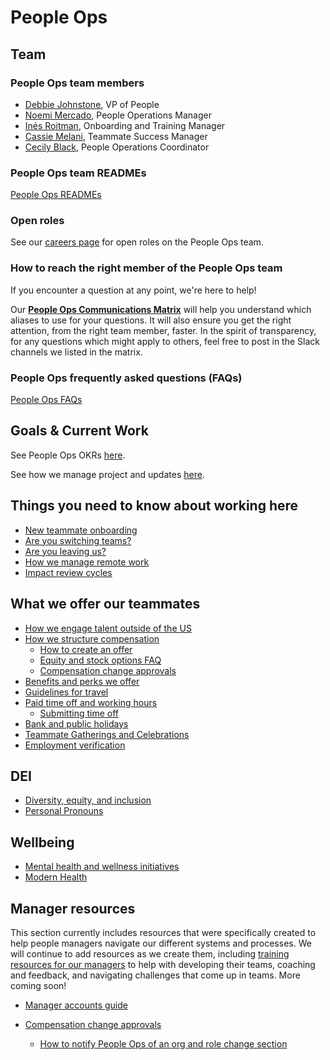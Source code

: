 # People Ops

## Team

### People Ops team members

- [Debbie Johnstone](../team/index.md#debbie-johnstone), VP of People
- [Noemi Mercado](../team/index.md#noemi-mercado), People Operations Manager
- [Inés Roitman](../team/index.md#ines-roitman), Onboarding and Training Manager
- [Cassie Melani](../team/index.md#cassie-melani), Teammate Success Manager
- [Cecily Black](../team/index.md#cecily-black), People Operations Coordinator

### People Ops team READMEs

[People Ops READMEs](people-ops-bios.md)

### Open roles

See our [careers page](https://boards.greenhouse.io/sourcegraph91) for open roles on the People Ops team.

### How to reach the right member of the People Ops team

If you encounter a question at any point, we're here to help!

Our **[People Ops Communications Matrix](https://docs.google.com/spreadsheets/d/1JItBWbfKV9lr-LAmE19I0JMvu3Cvh0AdrEHDv-r1E2w/edit#gid=0)** will help you understand which aliases to use for your questions. It will also ensure you get the right attention, from the right team member, faster. In the spirit of transparency, for any questions which might apply to others, feel free to post in the Slack channels we listed in the matrix.

### People Ops frequently asked questions (FAQs)

[People Ops FAQs](people-ops-faqs.md)

## Goals & Current Work

See People Ops OKRs [here](../strategy-goals/goals/2022_q3.md#people-ops).

See how we manage project and updates [here](people-ops-project-management.md).

## Things you need to know about working here

- [New teammate onboarding](../company-info-and-process/onboarding/index.md)
- [Are you switching teams?](../company-info-and-process/switching-teams.md)
- [Are you leaving us?](../company-info-and-process/leaving.md)
- [How we manage remote work](../ccompany-info-and-process/remote/index.md)
- [Impact review cycles](impact-reviews.md)

## What we offer our teammates

- [How we engage talent outside of the US](how-we-engage-talent-outside-the-us/index.md)
- [How we structure compensation](../benefits-pay-perks/pay-expenses/compensation/index.md)
  - [How to create an offer](../talent/hiring/index.md#making-an-offer)
  - [Equity and stock options FAQ](../benefits-pay-perks/pay-expenses/compensation/equity-faq.md)
  - [Compensation change approvals](../benefits-pay-perks/pay-expenses/compensation/compensation-change-approvals.md)
- [Benefits and perks we offer](../benefits-pay-perks/benefits-perks/index.md)
- [Guidelines for travel](../benefits-pay-perks/benefits-perks/travel/index.md)
- [Paid time off and working hours](../benefits-pay-perks/benefits-perks/time-off/index.md)
  - [Submitting time off](../benefits-pay-perks/benefits-perks/time-off/submitting-time-off.md)
- [Bank and public holidays](../benefits-pay-perks/benefits-perks/holidays.md)
- [Teammate Gatherings and Celebrations](../benefits-pay-perks/benefits-perks/celebrate.md)
- [Employment verification](employment_verification.md)

## DEI

- [Diversity, equity, and inclusion](../company-info-and-process/communication/dei.md)
- [Personal Pronouns](../company-info-and-process/communication/personal-pronouns.md)

## Wellbeing

- [Mental health and wellness initiatives](../benefits-pay-perks/benefits-perks/mental-health/index.md)
- [Modern Health](../benefits-pay-perks/benefits-perks/mental-health/modern-health.md)

## Manager resources

This section currently includes resources that were specifically created to help people managers navigate our different systems and processes. We will continue to add resources as we create them, including [training resources for our managers](../strategy-goals/goals/2022_q3.md#people-ops) to help with developing their teams, coaching and feedback, and navigating challenges that come up in teams. More coming soon!

- [Manager accounts guide](manager-guide.md)

- [Compensation change approvals](../benefits-pay-perks/pay-expenses/compensation/compensation-change-approvals.md)

  - [How to notify People Ops of an org and role change section](manager-guide.md##how-to-notify-people-ops-of-an-org-and-role-change)
